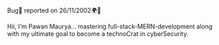 Bug👾 reported on 26/11/2002🌍👾

Hii, I'm Pawan Maurya... mastering full-stack-MERN-development along with my ultimate goal to become a technoCrat in cyberSecurity.
